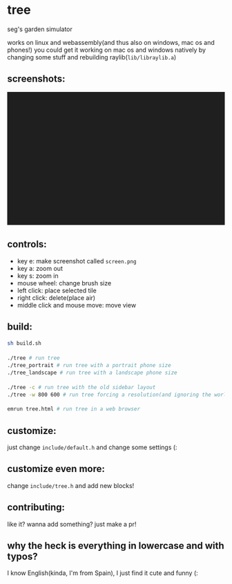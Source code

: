 # tree
seg's garden simulator

works on linux and webassembly(and thus also on windows, mac os and phones!)
you could get it working on mac os and windows natively by changing some stuff and rebuilding raylib(`lib/libraylib.a`)

## screenshots:
![screen](assets/tree.png)

## controls:
- key e: make screenshot called `screen.png`
- key a: zoom out
- key s: zoom in
- mouse wheel: change brush size
- left click: place selected tile
- right click: delete(place air)
- middle click and mouse move: move view

## build:
```sh
sh build.sh

./tree # run tree
./tree_portrait # run tree with a portrait phone size
./tree_landscape # run tree with a landscape phone size

./tree -c # run tree with the old sidebar layout
./tree -w 800 600 # run tree forcing a resolution(and ignoring the world size in include/default.h)

emrun tree.html # run tree in a web browser
```

## customize:
just change `include/default.h` and change some settings (:

## customize even more:
change `include/tree.h` and add new blocks!

## contributing:
like it? wanna add something? just make a pr!

## why the heck is everything in lowercase and with typos?
I know English(kinda, I'm from Spain), I just find it cute and funny (:
